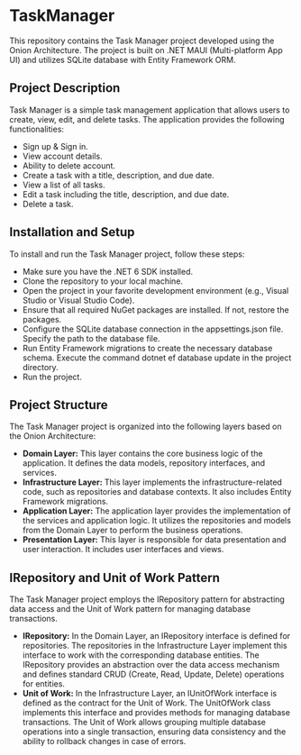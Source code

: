 # TaskManager
This repository contains the Task Manager project developed using the Onion Architecture. The project is built on .NET MAUI (Multi-platform App UI) and utilizes SQLite database with Entity Framework ORM.

## Project Description
Task Manager is a simple task management application that allows users to create, view, edit, and delete tasks. The application provides the following functionalities:
* Sign up & Sign in.
* View account details.
* Ability to delete account.
* Create a task with a title, description, and due date.
* View a list of all tasks.
* Edit a task including the title, description, and due date.
* Delete a task.
  
## Installation and Setup
To install and run the Task Manager project, follow these steps:
* Make sure you have the .NET 6 SDK installed.
* Clone the repository to your local machine.
* Open the project in your favorite development environment (e.g., Visual Studio or Visual Studio Code).
* Ensure that all required NuGet packages are installed. If not, restore the packages.
* Configure the SQLite database connection in the appsettings.json file. Specify the path to the database file.
* Run Entity Framework migrations to create the necessary database schema. Execute the command dotnet ef database update in the project directory.
* Run the project.

## Project Structure
The Task Manager project is organized into the following layers based on the Onion Architecture:
* **Domain Layer:** This layer contains the core business logic of the application. It defines the data models, repository interfaces, and services.
* **Infrastructure Layer:** This layer implements the infrastructure-related code, such as repositories and database contexts. It also includes Entity Framework migrations.
* **Application Layer:** The application layer provides the implementation of the services and application logic. It utilizes the repositories and models from the Domain Layer to perform the business operations.
* **Presentation Layer:** This layer is responsible for data presentation and user interaction. It includes user interfaces and views.
  
## IRepository and Unit of Work Pattern
The Task Manager project employs the IRepository pattern for abstracting data access and the Unit of Work pattern for managing database transactions.

* **IRepository:** In the Domain Layer, an IRepository<T> interface is defined for repositories. The repositories in the Infrastructure Layer implement this interface to work with the corresponding database entities. The IRepository provides an abstraction over the data access mechanism and defines standard CRUD (Create, Read, Update, Delete) operations for entities.
* **Unit of Work:** In the Infrastructure Layer, an IUnitOfWork interface is defined as the contract for the Unit of Work. The UnitOfWork class implements this interface and provides methods for managing database transactions. The Unit of Work allows grouping multiple database operations into a single transaction, ensuring data consistency and the ability to rollback changes in case of errors.

